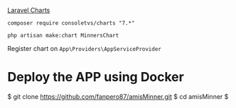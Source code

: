 [Laravel Charts](https://charts.erik.cat)

```
composer require consoletvs/charts "7.*"
```

```
php artisan make:chart MinnersChart
```

Register chart on `App\Providers\AppServiceProvider`

# Deploy the APP using Docker

$ git clone https://github.com/fanpero87/amisMinner.git
$ cd amisMinner
$
